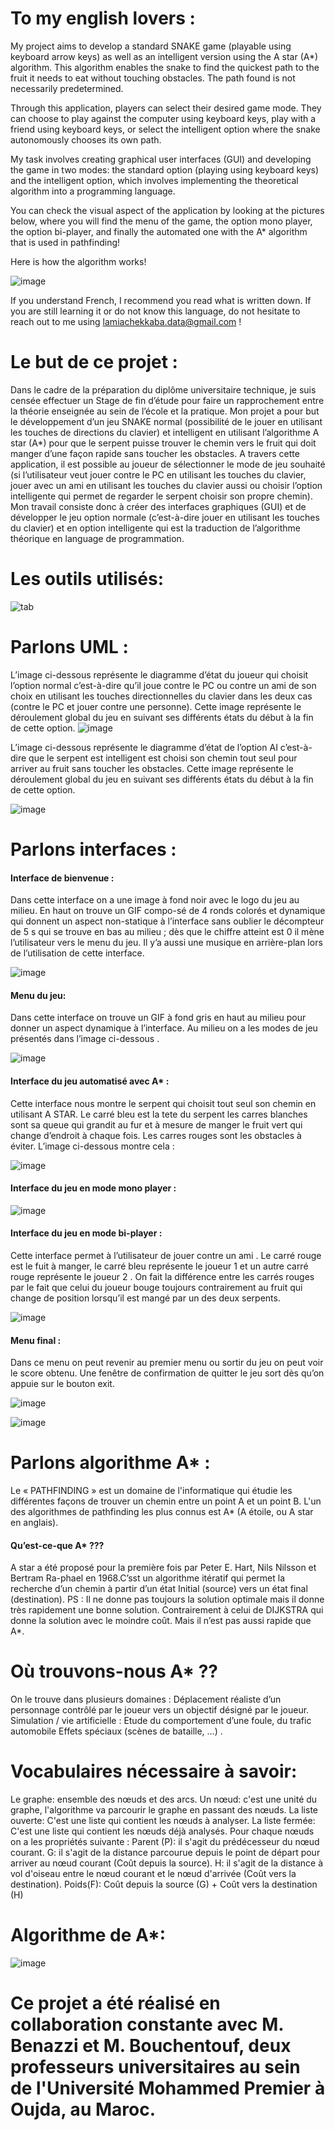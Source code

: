 # To my english lovers : 

My project aims to develop a standard SNAKE game (playable using keyboard arrow keys) as well as an intelligent version using the A star (A*) algorithm. This algorithm enables the snake to find the quickest path to the fruit it needs to eat without touching obstacles. The path found is not necessarily predetermined.

Through this application, players can select their desired game mode. They can choose to play against the computer using keyboard keys, play with a friend using keyboard keys, or select the intelligent option where the snake autonomously chooses its own path.

My task involves creating graphical user interfaces (GUI) and developing the game in two modes: the standard option (playing using keyboard keys) and the intelligent option, which involves implementing the theoretical algorithm into a programming language.

You can check the visual aspect of the application by looking at the pictures below, where you will find the menu of the game, the option mono player, the option bi-player, and finally the automated one with the A* algorithm that is used in pathfinding!

Here is how the algorithm works!

![image](https://github.com/lamia-datalover/Automated_snake_game/assets/145395677/7afe6f10-d9c1-48e9-9760-01fd6c7e57e7)

If you understand French, I recommend you read what is written down. If you are still learning it or do not know this language, do not hesitate to reach out to me using lamiachekkaba.data@gmail.com !

# Le but de ce projet : 
Dans le cadre de la préparation du diplôme universitaire technique, je suis censée effectuer un Stage de fin d’étude pour faire un rapprochement entre la théorie enseignée au sein de l’école et la pratique.
Mon projet  a pour but le développement d’un jeu SNAKE normal (possibilité de le jouer en utilisant les touches de directions du clavier) et intelligent en utilisant l’algorithme A star (A*) pour que le serpent puisse trouver le chemin vers le fruit qui doit manger d’une façon rapide sans toucher les obstacles.
A travers cette application, il est possible au joueur de sélectionner le mode de jeu souhaité (si l’utilisateur veut jouer contre le PC en utilisant les touches du clavier, jouer avec un ami en utilisant les touches du clavier aussi ou choisir l’option intelligente qui permet de regarder le serpent choisir son propre chemin).
Mon travail consiste donc à créer des interfaces graphiques (GUI) et de développer le jeu option normale (c’est-à-dire jouer en utilisant les touches du clavier) et en option intelligente qui est la traduction de l’algorithme théorique en language de programmation.

# Les outils utilisés:

![tab](https://github.com/lamia-datalover/Automated_snake_game/assets/145395677/3a0dbdfa-cbcd-4e06-85e5-cb5c8100ce54)

# Parlons UML :
L’image ci-dessous représente le diagramme d’état du joueur qui choisit l’option normal c’est-à-dire qu’il joue contre le PC ou contre un ami de son choix en utilisant les touches directionnelles du clavier dans les deux cas (contre le PC et jouer contre une personne). Cette image représente le déroulement global du jeu en suivant ses différents états du début à la fin de cette option.
![image](https://github.com/lamia-datalover/Automated_snake_game/assets/145395677/b0ae8f51-4230-44ae-afcb-1984a42d32bd)

L’image ci-dessous représente le diagramme d’état de l’option AI c’est-à-dire que le serpent est intelligent est choisi son chemin tout seul pour arriver au fruit sans toucher les obstacles. Cette image représente le déroulement global du jeu en suivant ses différents états du début à la fin de cette option.

![image](https://github.com/lamia-datalover/Automated_snake_game/assets/145395677/da5d294f-f2c7-4d8c-841b-e81ff6335fb9)

# Parlons interfaces :

#### Interface de bienvenue :

Dans cette interface on a une image à fond noir avec le logo du jeu au milieu. En haut on trouve un GIF compo-sé de 4 ronds colorés et dynamique qui donnent un aspect non-statique à l’interface sans oublier le décompteur de 5 s qui se trouve en bas au milieu ; dès que le chiffre atteint est 0 il mène l’utilisateur vers le menu du jeu. Il y’a aussi une musique en arrière-plan lors de l’utilisation de cette interface.

![image](https://github.com/lamia-datalover/Automated_snake_game/assets/145395677/eec9d5fa-e64d-4315-8e39-839542b7a387)

#### Menu du jeu:

Dans cette interface on trouve un GIF à fond gris en haut au milieu pour donner un aspect dynamique à l’interface. Au milieu on a les modes de jeu présentés dans l’image ci-dessous .

![image](https://github.com/lamia-datalover/Automated_snake_game/assets/145395677/e552f6e8-1247-4f51-8a18-1ce48d3660c6)

#### Interface du jeu automatisé avec A* :

Cette interface nous montre le serpent qui choisit tout seul son chemin en utilisant A STAR. Le carré bleu est la tete du serpent les carres blanches sont sa queue qui grandit au fur et à mesure de manger le fruit vert qui change d’endroit à chaque fois. Les carres rouges sont les obstacles à éviter.
L’image ci-dessous montre cela :

![image](https://github.com/lamia-datalover/Automated_snake_game/assets/145395677/c661ff19-97cb-4e29-a958-dc755f06580d)

#### Interface du jeu en mode mono player :

![image](https://github.com/lamia-datalover/Automated_snake_game/assets/145395677/83569265-2d1e-4f19-96a2-8a67d4a2bca0)

#### Interface du jeu en mode bi-player :

Cette interface permet à l’utilisateur de jouer contre un ami . Le carré rouge est le fuit à manger, le carré  bleu représente le joueur 1 et un autre carré rouge représente le joueur 2 .
On fait la différence entre les carrés rouges par le fait que celui du joueur bouge toujours contrairement au fruit qui change de position lorsqu’il est mangé par un des deux serpents.

![image](https://github.com/lamia-datalover/Automated_snake_game/assets/145395677/d95eedac-8b02-41a8-bad3-334b9f9a33f6)

#### Menu final :

Dans ce menu on peut revenir au premier menu ou sortir du jeu on peut voir le score obtenu.
Une fenêtre de confirmation de quitter le jeu sort dès qu’on appuie sur le bouton exit.

![image](https://github.com/lamia-datalover/Automated_snake_game/assets/145395677/d43c05cc-dc09-4fa8-8864-725484e46e6b)

![image](https://github.com/lamia-datalover/Automated_snake_game/assets/145395677/221de90d-d6a1-4f1a-9d91-ee2aba9e51df)

# Parlons algorithme A* :

Le « PATHFINDING » est un domaine de l'informatique qui étudie les différentes façons de trouver un chemin entre un point A et un point B. 
 L'un des algorithmes de pathfinding les plus connus est A* (A étoile, ou A star en anglais).
#### Qu’est-ce-que A* ???
 A star a été proposé pour la première fois par Peter E. Hart, Nils Nilsson et Bertram Ra-phael en 1968.C’sst un algorithme itératif qui permet la recherche d’un chemin à partir d’un état Initial (source) vers un état final (destination).
PS : Il ne donne pas toujours la solution optimale mais il donne très rapidement une bonne solution. Contrairement à celui de DIJKSTRA qui donne la solution avec le moindre coût. Mais il n’est pas aussi rapide que A*.
# Où trouvons-nous A* ??
On le trouve dans plusieurs domaines :
  	Déplacement réaliste d’un personnage contrôlé par le joueur vers un objectif désigné par le joueur. 
  	Simulation / vie artificielle :  Etude du comportement d’une foule, du trafic automobile
   Effets spéciaux (scènes de bataille, …) .
# Vocabulaires nécessaire à savoir:
  Le graphe: ensemble des nœuds et des arcs. 
  Un nœud: c'est une unité du graphe, l'algorithme va parcourir le graphe en passant des nœuds. 
  La liste ouverte: C'est une liste qui contient les nœuds à analyser. 
  La liste fermée: C'est une liste qui contient les nœuds déjà analysés.
  Pour chaque nœuds on a les propriétés suivante : 
  Parent (P): il s'agit du prédécesseur du nœud courant. 
  G: il s'agit de la distance parcourue depuis le point de départ pour arriver au nœud courant (Coût depuis la source). 
  H: il s'agit de la distance à vol d'oiseau entre le nœud courant et le nœud d'arrivée (Coût vers la destination). 
  Poids(F): Coût depuis la source (G) + Coût vers la destination (H) 

# Algorithme de A*:

![image](https://github.com/lamia-datalover/Automated_snake_game/assets/145395677/be0a5171-c32c-4f5a-aca4-6d03eb612853)

 
# Ce projet a été réalisé en collaboration constante avec M. Benazzi et M. Bouchentouf, deux professeurs universitaires au sein de l'Université Mohammed Premier à Oujda, au Maroc.                              


